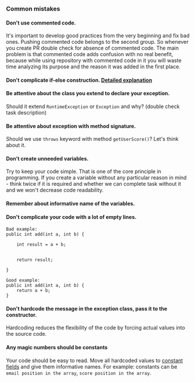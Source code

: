 ### Common mistakes

#### Don’t use commented code.
It's important to develop good practices from the very beginning and fix bad ones. Pushing commented code belongs to the second group.
So whenever you create PR double check for absence of commented code.
The main problem is that commented code adds confusion with no real benefit, because while using repository
with commented code in it you will waste time analyzing its purpose and the reason it was added in the first place.

#### Don’t complicate if-else construction. [Detailed explanation](./../complicated-if-else.md)

#### Be attentive about the class you extend to declare your exception.
Should it extend `RuntimeException` or `Exception` and why? (double check task description)

#### Be attentive about exception with method signature.
Should we use `throws` keyword with method `getUserScore()`? Let's think about it.

#### Don’t create unneeded variables.
Try to keep your code simple. That is one of the core principle in programming. If you create a variable without any
particular reason in mind - think twice if it is required and whether we can complete task without it and we won't
decrease code readability.

#### Remember about informative name of the variables.

#### Don't complicate your code with a lot of empty lines.
```
Bad example:
public int add(int a, int b) {

    int result = a + b;
    
    
    return result;
    
}

Good example:
public int add(int a, int b) {
    return a + b;
}
```

#### Don't hardcode the message in the exception class, pass it to the constructor.
Hardcoding reduces the flexibility of the code by forcing actual values into the source code.

#### Any magic numbers should be constants
Your code should be easy to read. Move all hardcoded values
to [constant fields](https://mate-academy.github.io/style-guides/java/java.html#s5.2.4-constant-names) and give them informative names.
For example: constants can be `email position in the array`, `score position in the array`.
